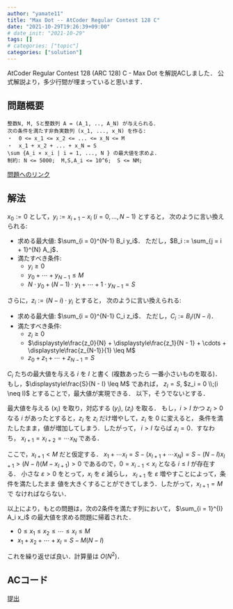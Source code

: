 ```yaml
---
author: "yamate11"
title: "Max Dot -- AtCoder Regular Contest 128 C"
date: "2021-10-29T19:26:39+09:00"
# date_init: "2021-10-29"
tags: []
# categories: ["topic"]
categories: ["solution"]
---
```


AtCoder Regular Contest 128 (ARC 128) C - Max Dot を解説ACしました．
公式解説より，多少行間が埋まっていると思います．

## 問題概要

```
整数N, M, Sと整数列 A = (A_1, .., A_N) が与えられる．
次の条件を満たす非負実数列 (x_1, ..., x_N) を作る:
・  0 <= x_1 <= x_2 <= ... <= x_N <= M
・  x_1 + x_2 + ... + x_N = S
\sum {A_i × x_i | i = 1, ..., N } の最大値を求めよ．
制約: N <= 5000;  M,S,A_i <= 10^6;  S <= NM;
```

[問題へのリンク](https://atcoder.jp/contests/arc128/tasks/arc128_c)

## 解法

$x_0 := 0$ として，$y_i := x_{i+1} - x_i$ ($i = 0, \ldots, N-1$) とすると，
次のように言い換えられる:

* 求める最大値: $\sum_{i = 0}^{N-1} B_i y_i$．
  ただし，$B_i := \sum_{j = i + 1}^{N} A_j$．
* 満たすべき条件:
  * $y_i \geq 0$
  * $y_0 + \cdots + y_{N-1} \leq M$
  * $N \cdot y_0 + (N-1) \cdot y_1 + \cdots + 1\cdot y_{N-1} = S$


さらに，$z_i := (N - i)\cdot y_i$ とすると，
次のように言い換えられる:

* 求める最大値: $\sum_{i = 0}^{N-1} C_i z_i$．
  ただし，$C_i := B_i / (N - i)$．
* 満たすべき条件:
  * $z_i \geq 0$
  * $\displaystyle\frac{z_0}{N} + \displaystyle\frac{z_1}{N - 1} + \cdots + 
     \displaystyle\frac{z_{N-1}}{1} \leq M$
  * $z_0 + z_1 + \cdots + z_{N-1} = S$

$C_i$ たちの最大値を与える $i$ を $I$ と書く (複数あったら
一番小さいものを取る)．
もし，$\displaystyle\frac{S}{N - I} \leq M$ であれば，
$z_I = S$, $z_i = 0 \\;(i \neq I)$ とすることで，最大値が実現できる．
以下，そうでないとする．

最大値を与える $(x_i)$ を取り，対応する $(y_i)$, $(z_i)$ を取る．
もし，$i > I$ かつ $z_i > 0$ なる
$i$ があったとすると，$z_{I}$ を $z_i$ だけ増やして，$z_i$ を $0$ に変えると，
条件を満たしたまま，値が増加してしまう．したがって，
$i > I$ ならば $z_i = 0$．すなわち，
$x_{I + 1} = x_{I + 2} = \cdots x_{N}$ である．

ここで，$x_{I + 1} < M$ だと仮定する．
$x_1 + \cdots x_I = S - (x_{I + 1} + \cdots x_N) 
= S - (N - I) x_{I + 1} > (N - I) (M - x_{I + 1}) > 0$
であるので，$0 = x_{i-1} < x_i$ となる $i \leq I$ が存在する．
小さな $\varepsilon > 0$ をとって，$x_i$ を $\varepsilon$ 減らし，
$x_{I+1}$ を $\varepsilon$ 増やすことによって，条件を満たしたまま
値を大きくすることができてしまう．したがって，$x_{I+1} = M$ で
なければならない．

以上により，もとの問題は，次の2条件を満たす列において，
$\sum_{i = 1}^{I} A_i x_i$ の最大値を求める問題に帰着された．

* $0 \leq x_1 \leq x_2 \leq \cdots \leq x_I \leq M$
* $x_1 + x_2 + \cdots + x_I = S - M(N - I)$

これを繰り返せば良い．計算量は $O(N^2)$．

## ACコード

[提出](https://atcoder.jp/contests/arc128/submissions/26866202)


